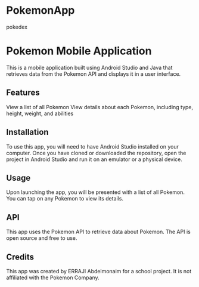 # PokemonApp
pokedex

# Pokemon Mobile Application
This is a mobile application built using Android Studio and Java that retrieves data from the Pokemon API and displays it in a user interface.


## Features
View a list of all Pokemon
View details about each Pokemon, including type, height, weight, and abilities

## Installation
To use this app, you will need to have Android Studio installed on your computer. Once you have cloned or downloaded the repository, open the project in Android Studio and run it on an emulator or a physical device.

## Usage
Upon launching the app, you will be presented with a list of all Pokemon. You can tap on any Pokemon to view its details.

## API
This app uses the Pokemon API to retrieve data about Pokemon. The API is open source and free to use.

## Credits
This app was created by ERRAJI Abdelmonaim for a school project. It is not affiliated with the Pokemon Company.
